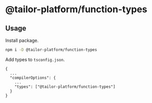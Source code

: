 # @tailor-platform/function-types

## Usage

Install package.
```sh
npm i -D @tailor-platform/function-types
```

Add types to `tsconfig.json`.
```
{
  ...
  "compilerOptions": {
    ...
    "types": ["@tailor-platform/function-types"]
  }
}
```
